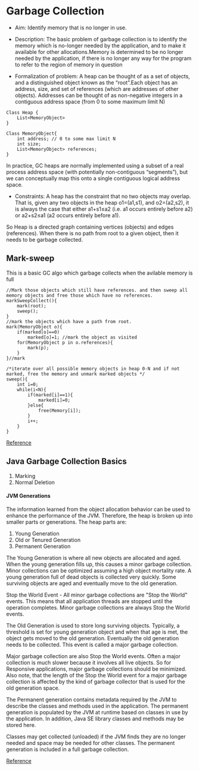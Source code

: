
# Garbage Collection
* Aim: Identify memory that is no longer in use.

* Description: The basic problem of garbage collection is to identify the memory which is no-longer needed by the application, and to make it available for other allocations.Memory is determined to be no longer needed by the application, if there is no longer any way for the program to refer to the region of memory in question

* Formalization of problem:
A heap can be thought of as a set of objects, and a distinguished object known as the “root”.Each object has an address, size, and set of references (which are addresses of other objects). Addresses can be thought of as non-negative integers in a contiguous address space (from 0 to some maximum limit N)

```
Class Heap {
	List<MemoryObject>
}

Class MemoryObject{
	int address; // 0 to some max limit N
	int size;
	List<MemoryObject> references;
}
```

In practice, GC heaps are normally implemented using a subset of a real process address space (with potentially non-contiguous “segments”), but we can conceptually map this onto a single contiguous logical address space. 

* Constraints:
A heap has the constraint that no two objects may overlap. That is, 
given any two objects in the heap o1=(a1,s1), and o2=(a2,s2), it is always the case that either a1+s1≤a2
(i.e. a1 occurs entirely before a2) or a2+s2≤a1 (a2 occurs entirely before a1). 

So Heap is a directed graph containing vertices (objects) and edges (references). When there is no path from root to a given object, then it needs to be garbage collected.

## Mark-sweep 
This is a basic GC algo which garbage collects when the avilable memory is full

```
//Mark those objects which still have references. and then sweep all memory objects and free those which have no references.
markSweepCollect(){
	mark(root);
	sweep();
}
//mark the objects which have a path from root.
mark(MemoryObject o){
	if(marked[o]==0)
		marked[o]=1; //mark the object as visited
	for(MemoryObject p in o.references){
		mark(p);
	}
}//mark

/*iterate over all possible memory objects in heap 0-N and if not marked, free the memory and unmark marked objects */
sweep(){
	int i=0;
	while(i<N){
		if(marked[i]==1){
			marked[i]=0;
		}else{
			free(Memory[i]);
		}
		i++;
	}
}

```

[Reference](https://courses.cs.washington.edu/courses/csep521/07wi/prj/rick.pdf)


## Java Garbage Collection Basics
1. Marking
2. Normal Deletion

#### JVM Generations
The information learned from the object allocation behavior can be used to enhance the performance of the JVM. Therefore, the heap is broken up into smaller parts or generations. 
The heap parts are: 
1. Young Generation
2. Old or Tenured Generation
3. Permanent Generation

The Young Generation is where all new objects are allocated and aged. When the young generation fills up, this causes a minor garbage collection. Minor collections can be optimized assuming a high object mortality rate. A young generation full of dead objects is collected very quickly. Some surviving objects are aged and eventually move to the old generation.

Stop the World Event - All minor garbage collections are "Stop the World" events. This means that all application threads are stopped until the operation completes. Minor garbage collections are always Stop the World events.

The Old Generation is used to store long surviving objects. Typically, a threshold is set for young generation object and when that age is met, the object gets moved to the old generation. Eventually the old generation needs to be collected. This event is called a major garbage collection.

Major garbage collection are also Stop the World events. Often a major collection is much slower because it involves all live objects. So for Responsive applications, major garbage collections should be minimized. Also note, that the length of the Stop the World event for a major garbage collection is affected by the kind of garbage collector that is used for the old generation space.

The Permanent generation contains metadata required by the JVM to describe the classes and methods used in the application. The permanent generation is populated by the JVM at runtime based on classes in use by the application. In addition, Java SE library classes and methods may be stored here.

Classes may get collected (unloaded) if the JVM finds they are no longer needed and space may be needed for other classes. The permanent generation is included in a full garbage collection.

[Reference](http://www.oracle.com/webfolder/technetwork/tutorials/obe/java/gc01/index.html)

